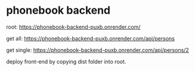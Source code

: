 # phonebook backend

root:
https://phonebook-backend-puxb.onrender.com/

get all:
https://phonebook-backend-puxb.onrender.com/api/persons

get single:
https://phonebook-backend-puxb.onrender.com/api/persons/2

deploy front-end by copying dist folder into root.